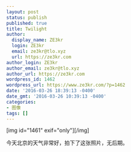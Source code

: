 ```yaml
---
layout: post
status: publish
published: true
title: Twilight
author:
  display_name: ZE3kr
  login: ZE3kr
  email: ze3kr@tlo.xyz
  url: https://ze3kr.com
author_login: ZE3kr
author_email: ze3kr@tlo.xyz
author_url: https://ze3kr.com
wordpress_id: 1462
wordpress_url: https://www.ze3kr.com/?p=1462
date: '2016-03-26 18:39:13 -0400'
date_gmt: '2016-03-26 10:39:13 -0400'
categories:
- 图像
tags: []
---
```

<p>[img id="1461" exif="only"][/img]</p>
<p>今天北京的天气非常好，拍下了这张照片，无后期。</p>
